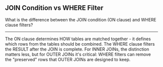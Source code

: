 ## JOIN Condition vs WHERE Filter

What is the difference between the JOIN condition (ON clause) and WHERE clause filters?

---

The ON clause determines HOW tables are matched together - it defines which rows from the tables should be combined. The WHERE clause filters the RESULT after the JOIN is complete. For INNER JOINs, the distinction matters less, but for OUTER JOINs it's critical: WHERE filters can remove the "preserved" rows that OUTER JOINs are designed to keep.


